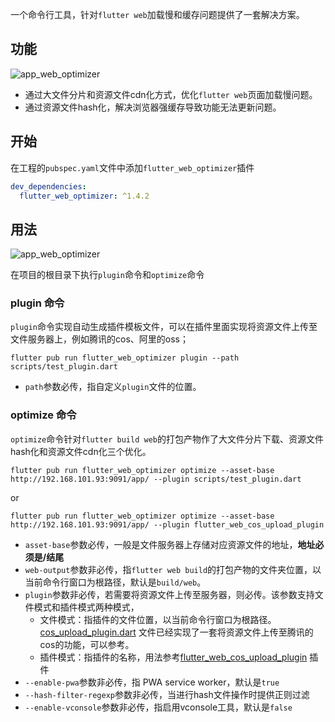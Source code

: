 一个命令行工具，针对`flutter web`加载慢和缓存问题提供了一套解决方案。

## 功能

![app_web_optimizer](https://github.com/TryImpossible/flutter_web_optimizer/raw/main/20230111-172132.png)

- 通过大文件分片和资源文件cdn化方式，优化`flutter web`页面加载慢问题。
- 通过资源文件hash化，解决浏览器强缓存导致功能无法更新问题。

## 开始

在工程的`pubspec.yaml`文件中添加`flutter_web_optimizer`插件

```yaml
dev_dependencies:
  flutter_web_optimizer: ^1.4.2
```

## 用法

![app_web_optimizer](https://github.com/TryImpossible/flutter_web_optimizer/raw/main/20221124-183101.png)

在项目的根目录下执行`plugin`命令和`optimize`命令

### plugin 命令

`plugin`命令实现自动生成插件模板文件，可以在插件里面实现将资源文件上传至文件服务器上，例如腾讯的cos、阿里的oss；

```shell
flutter pub run flutter_web_optimizer plugin --path scripts/test_plugin.dart
```

- `path`参数必传，指自定义`plugin`文件的位置。

### optimize 命令

`optimize`命令针对`flutter build web`的打包产物作了大文件分片下载、资源文件hash化和资源文件cdn化三个优化。

```shell
flutter pub run flutter_web_optimizer optimize --asset-base http://192.168.101.93:9091/app/ --plugin scripts/test_plugin.dart
```

or

```shell
flutter pub run flutter_web_optimizer optimize --asset-base http://192.168.101.93:9091/app/ --plugin flutter_web_cos_upload_plugin
```

- `asset-base`参数必传，一般是文件服务器上存储对应资源文件的地址，**地址必须是/结尾**
- `web-output`参数非必传，指`flutter web build`的打包产物的文件夹位置，以当前命令行窗口为根路径，默认是`build/web`。
- `plugin`参数非必传，若需要将资源文件上传至服务器，则必传。该参数支持文件模式和插件模式两种模式，
    - 文件模式：指插件的文件位置，以当前命令行窗口为根路径。[cos_upload_plugin.dart](example/scripts/cos_upload_plugin.dart)
      文件已经实现了一套将资源文件上传至腾讯的cos的功能，可以参考。
    - 插件模式：指插件的名称，用法参考[flutter_web_cos_upload_plugin](https://pub.flutter-io.cn/packages/flutter_web_cos_upload_plugin) 插件
- `--enable-pwa`参数非必传，指 PWA service worker，默认是`true`
- `--hash-filter-regexp`参数非必传，当进行hash文件操作时提供正则过滤
- `--enable-vconsole`参数非必传，指启用vconsole工具，默认是`false`